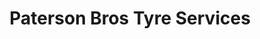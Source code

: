 ---
title: "Paterson Bros Tyre Services"
url: /christchurch/paterson-bros-tyre-services/
shop: tyres
---